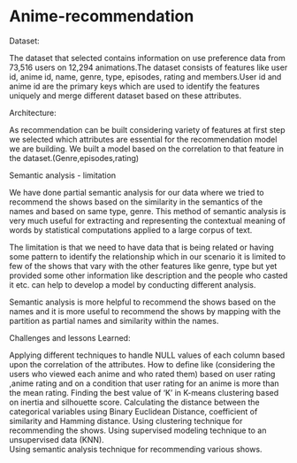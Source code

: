 # Anime-recommendation

Dataset:

The dataset that selected contains information on use preference data from 73,516 users on 12,294 animations.The dataset consists of features like user id, anime id, name, genre, type, episodes, rating and members.User id and anime id are the primary keys which are used to identify the features uniquely and merge different dataset based on these attributes.

Architecture:

As recommendation can be built considering variety of features at first step we selected which attributes are essential for the recommendation model we are building.
We built a model based on the correlation to that feature in the dataset.(Genre,episodes,rating)

Semantic analysis - limitation

We have done partial semantic analysis for our data where we tried to recommend the shows based on the similarity in the semantics of the names and based on same type, genre.
This method of semantic analysis is very much useful for extracting and representing the contextual meaning of words by statistical computations applied to a large corpus of text.

The limitation is that we need to have data that is being related or having some pattern to identify the relationship which in our scenario it is limited to few of the shows that vary with the other features like genre, type but yet provided some other information like description and the people who casted it etc. can help to develop a model by conducting different analysis.

Semantic analysis is more helpful to recommend the shows based on the names and it is more useful to recommend the shows by mapping with the partition as partial names  and similarity within the names.

Challenges and lessons Learned:

Applying different techniques to handle NULL values of each column based upon the correlation of the attributes.
How to define like (considering the users who viewed each anime and who rated them) based on user rating ,anime rating and on a condition that user rating for an anime is more than the mean rating.
Finding the best value of  ‘K’ in K-means clustering based on inertia and silhouette score.
Calculating the distance between the categorical variables using Binary Euclidean Distance, coefficient of similarity and Hamming distance.
Using clustering technique for recommending the shows.
Using supervised modeling technique to an unsupervised data (KNN).  
Using semantic analysis technique for recommending various shows.

